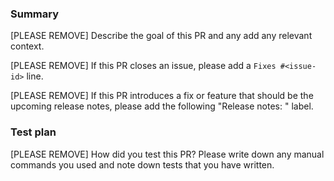 ### Summary
[PLEASE REMOVE] Describe the goal of this PR and any add any relevant context.

[PLEASE REMOVE] If this PR closes an issue, please add a `Fixes #<issue-id>` line.

[PLEASE REMOVE] If this PR introduces a fix or feature that should be the upcoming release notes, please add the following "Release notes: <area>" label.

### Test plan
[PLEASE REMOVE] How did you test this PR? Please write down any manual commands you used and note down tests that you have written.
